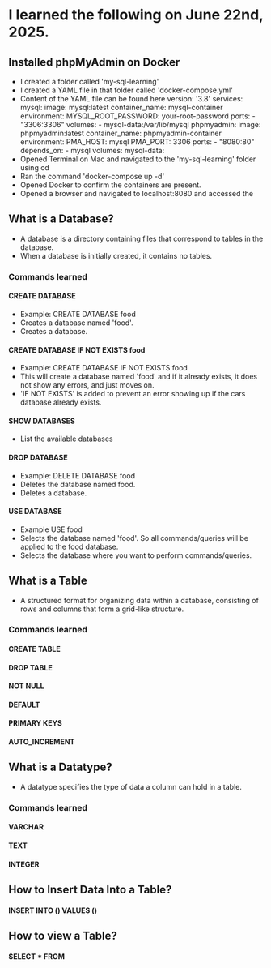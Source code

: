 # I learned the following on June 22nd, 2025.

## Installed phpMyAdmin on Docker

- I created a folder called 'my-sql-learning'
- I created a YAML file in that folder called 'docker-compose.yml'
- Content of the YAML file can be found here
version: '3.8'
services:
  mysql:
    image: mysql:latest
    container_name: mysql-container
    environment:
      MYSQL_ROOT_PASSWORD: your-root-password
    ports:
      - "3306:3306"
    volumes:
      - mysql-data:/var/lib/mysql
  phpmyadmin:
    image: phpmyadmin:latest
    container_name: phpmyadmin-container
    environment:
      PMA_HOST: mysql
      PMA_PORT: 3306
    ports:
      - "8080:80"
    depends_on:
      - mysql
volumes:
  mysql-data:
- Opened Terminal on Mac and navigated to the 'my-sql-learning' folder using cd
- Ran the command 'docker-compose up -d'
- Opened Docker to confirm the containers are present.
- Opened a browser and navigated to localhost:8080 and accessed the 


## What is a Database?
- A database is a directory containing files that correspond to tables in the database.
- When a database is initially created, it contains no tables.

### Commands learned

#### CREATE DATABASE
- Example: CREATE DATABASE food
- Creates a database named 'food'.
- Creates a database.

#### CREATE DATABASE IF NOT EXISTS food
- Example: CREATE DATABASE IF NOT EXISTS food
- This will create a database named 'food' and if it already exists, it does not show any errors, and just moves on.
- 'IF NOT EXISTS' is added to prevent an error showing up if the cars database already exists.

#### SHOW DATABASES
- List the available databases

#### DROP DATABASE
- Example: DELETE DATABASE food
- Deletes the database named food.
- Deletes a database.

#### USE DATABASE
- Example USE food
- Selects the database named 'food'. So all commands/queries will be applied to the food database.
- Selects the database where you want to perform commands/queries.

## What is a Table
- A structured format for organizing data within a database, consisting of rows and columns that form a grid-like structure.

### Commands learned

#### CREATE TABLE
#### DROP TABLE
#### NOT NULL
#### DEFAULT
#### PRIMARY KEYS
#### AUTO_INCREMENT

## What is a Datatype?
- A datatype specifies the type of data a column can hold in a table.

### Commands learned

#### VARCHAR
#### TEXT
#### INTEGER

## How to Insert Data Into a Table?

#### INSERT INTO () VALUES ()

## How to view a Table?

#### SELECT * FROM
